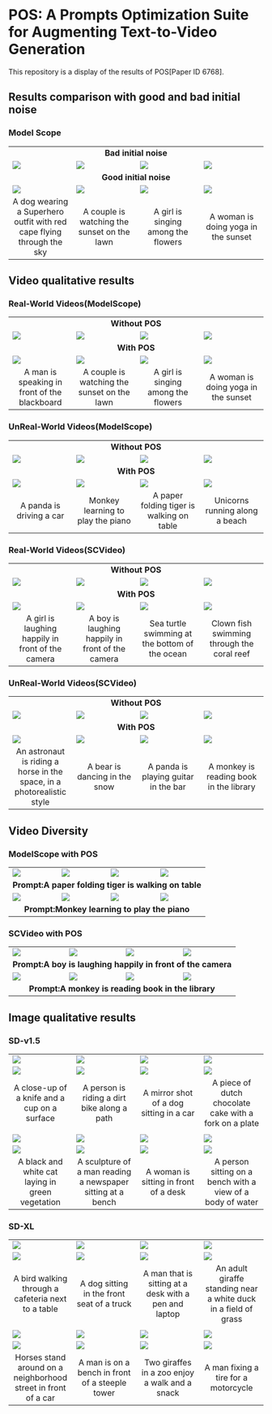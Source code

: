 # POS: A Prompts Optimization Suite for Augmenting Text-to-Video Generation

This repository is a display of the results of POS[Paper ID 6768].

## Results comparison with good and bad initial noise
### Model Scope
<table class="center">
<tr>
  <td style="text-align:center;"colspan="4"><b>Bad initial noise</b></td>
</tr>
<tr>
  <td><img src="https://github.com/StevensXu/demo/blob/main/data/bn_dog.gif"></td>
  <td><img src="https://github.com/StevensXu/demo/blob/main/data/10_woPOS.gif"></td>
  <td><img src="https://github.com/StevensXu/demo/blob/main/data/11_woPOS.gif"></td>
  <td><img src="https://github.com/StevensXu/demo/blob/main/data/121_woPOS.gif"></td>
</tr>
<!-- <tr>
  <td width=25% style="text-align:center;">A dog wearing a Superhero outfit with red cape flying through the sky</td>
  <td width=25% style="text-align:center;">A couple is watching the sunset on the lawn</td>
  <td width=25% style="text-align:center;">A girl is singing among the flowers</td>
  <td width=25% style="text-align:center;">A woman is doing yoga in the sunset</td>
</tr> -->
  
<tr>
  <td style="text-align:center;"colspan="4"><b>Good initial noise</b></td>
</tr>
<tr>
  <td><img src="https://github.com/StevensXu/demo/blob/main/data/gn_dog.gif"></td>
  <td><img src="https://github.com/StevensXu/demo/blob/main/data/10_wPOS.gif"></td>
  <td><img src="https://github.com/StevensXu/demo/blob/main/data/11_wPOS.gif"></td>
  <td><img src="https://github.com/StevensXu/demo/blob/main/data/12_wPOS.gif"></td>
</tr>
<tr>
  <td width=25% style="text-align:center;">A dog wearing a Superhero outfit with red cape flying through the sky</td>
  <td width=25% style="text-align:center;">A couple is watching the sunset on the lawn</td>
  <td width=25% style="text-align:center;">A girl is singing among the flowers</td>
  <td width=25% style="text-align:center;">A woman is doing yoga in the sunset</td>
</tr>
</table>


## Video qualitative results
### Real-World Videos(ModelScope)
<table class="center">
<tr>
  <td style="text-align:center;"colspan="4"><b>Without POS</b></td>
</tr>
<tr>
  <td><img src="https://github.com/StevensXu/demo/blob/main/data/1_woPOS.gif"></td>
  <td><img src="https://github.com/StevensXu/demo/blob/main/data/10_woPOS.gif"></td>
  <td><img src="https://github.com/StevensXu/demo/blob/main/data/11_woPOS.gif"></td>
  <td><img src="https://github.com/StevensXu/demo/blob/main/data/121_woPOS.gif"></td>
</tr>
<!-- <tr>
  <td width=25% style="text-align:center;">A man is speaking in front of the blackboard</td>
  <td width=25% style="text-align:center;">A couple is watching the sunset on the lawn</td>
  <td width=25% style="text-align:center;">A girl is singing among the flowers</td>
  <td width=25% style="text-align:center;">A woman is doing yoga in the sunset</td>
</tr> -->

<tr>
  <td style="text-align:center;"colspan="4"><b>With POS</b></td>
</tr>
<tr>
  <td><img src="https://github.com/StevensXu/demo/blob/main/data/1_wPOS.gif"></td>
  <td><img src="https://github.com/StevensXu/demo/blob/main/data/10_wPOS.gif"></td>
  <td><img src="https://github.com/StevensXu/demo/blob/main/data/11_wPOS.gif"></td>
  <td><img src="https://github.com/StevensXu/demo/blob/main/data/12_wPOS.gif"></td>
</tr>
<tr>
  <td width=25% style="text-align:center;">A man is speaking in front of the blackboard</td>
  <td width=25% style="text-align:center;">A couple is watching the sunset on the lawn</td>
  <td width=25% style="text-align:center;">A girl is singing among the flowers</td>
  <td width=25% style="text-align:center;">A woman is doing yoga in the sunset</td>
</tr>
</table>

### UnReal-World Videos(ModelScope)
<table class="center">
<tr>
  <td style="text-align:center;"colspan="4"><b>Without POS</b></td>
</tr>
<tr>
  <td><img src="https://github.com/StevensXu/demo/blob/main/data/2_woPOS.gif"></td>
  <td><img src="https://github.com/StevensXu/demo/blob/main/data/3_woPOS.gif"></td>
  <td><img src="https://github.com/StevensXu/demo/blob/main/data/4_woPOS.gif"></td>
  <td><img src="https://github.com/StevensXu/demo/blob/main/data/9_woPOS.gif"></td>
</tr>
<!-- <tr>
  <td width=25% style="text-align:center;">A panda is driving a car</td>
  <td width=25% style="text-align:center;">Monkey learning to play the piano</td>
  <td width=25% style="text-align:center;">A paper folding tiger is walking on table</td>
  <td width=25% style="text-align:center;">Unicorns running along a beach</td>
</tr> -->

<tr>
  <td style="text-align:center;"colspan="4"><b>With POS</b></td>
</tr>
<tr>
  <td><img src="https://github.com/StevensXu/demo/blob/main/data/2_wPOS.gif"></td>
  <td><img src="https://github.com/StevensXu/demo/blob/main/data/3_wPOS.gif"></td>
  <td><img src="https://github.com/StevensXu/demo/blob/main/data/4_wPOS.gif"></td>
  <td><img src="https://github.com/StevensXu/demo/blob/main/data/9_wPOS.gif"></td>
</tr>
<tr>
  <td width=25% style="text-align:center;">A panda is driving a car</td>
  <td width=25% style="text-align:center;">Monkey learning to play the piano</td>
  <td width=25% style="text-align:center;">A paper folding tiger is walking on table</td>
  <td width=25% style="text-align:center;">Unicorns running along a beach</td>
</tr>
</table>

### Real-World Videos(SCVideo)
<table class="center">
<tr>
  <td style="text-align:center;"colspan="4"><b>Without POS</b></td>
</tr>
<tr>
  <td><img src="https://github.com/StevensXu/demo/blob/main/data/6_woPOS.gif"></td>
  <td><img src="https://github.com/StevensXu/demo/blob/main/data/131_woPOS.gif"></td>
  <td><img src="https://github.com/StevensXu/demo/blob/main/data/15_woPOS.gif"></td>
  <td><img src="https://github.com/StevensXu/demo/blob/main/data/16_woPOS.gif"></td>
</tr>
<!-- <tr>
  <td width=25% style="text-align:center;">A girl is laughing happily in front of the camera</td>
  <td width=25% style="text-align:center;">A boy is laughing happily in front of the camera</td>
  <td width=25% style="text-align:center;">Sea turtle swimming at the bottom of the ocean</td>
  <td width=25% style="text-align:center;">Clown fish swimming through the coral reef</td>
</tr> -->

<tr>
  <td style="text-align:center;"colspan="4"><b>With POS</b></td>
</tr>
<tr>
  <td><img src="https://github.com/StevensXu/demo/blob/main/data/6_wPOS.gif"></td>
  <td><img src="https://github.com/StevensXu/demo/blob/main/data/13_wPOS.gif"></td>
  <td><img src="https://github.com/StevensXu/demo/blob/main/data/151_wPOS.gif"></td>
  <td><img src="https://github.com/StevensXu/demo/blob/main/data/16_wPOS.gif"></td>
</tr>
<tr>
  <td width=25% style="text-align:center;">A girl is laughing happily in front of the camera</td>
  <td width=25% style="text-align:center;">A boy is laughing happily in front of the camera</td>
  <td width=25% style="text-align:center;">Sea turtle swimming at the bottom of the ocean</td>
  <td width=25% style="text-align:center;">Clown fish swimming through the coral reef</td>
</tr>
</table>

### UnReal-World Videos(SCVideo)
<table class="center">
<tr>
  <td style="text-align:center;"colspan="4"><b>Without POS</b></td>
</tr>
<tr>
  <td><img src="https://github.com/StevensXu/demo/blob/main/data/7_woPOS.gif"></td>
  <td><img src="https://github.com/StevensXu/demo/blob/main/data/5_woPOS.gif"></td>
  <td><img src="https://github.com/StevensXu/demo/blob/main/data/8_woPOS.gif"></td>
  <td><img src="https://github.com/StevensXu/demo/blob/main/data/14_woPOS.gif"></td>
</tr>
<!-- <tr>
  <td width=25% style="text-align:center;">An astronaut is riding a horse in the space, in a photorealistic style</td>
  <td width=25% style="text-align:center;">A bear is dancing in the snow</td>
  <td width=25% style="text-align:center;">A panda is playing guitar in the bar</td>
  <td width=25% style="text-align:center;">A monkey is reading book in the library</td>
</tr> -->

<tr>
  <td style="text-align:center;"colspan="4"><b>With POS</b></td>
</tr>
<tr>
  <td><img src="https://github.com/StevensXu/demo/blob/main/data/71_wPOS.gif"></td>
  <td><img src="https://github.com/StevensXu/demo/blob/main/data/5_wPOS.gif"></td>
  <td><img src="https://github.com/StevensXu/demo/blob/main/data/8_wPOS.gif"></td>
  <td><img src="https://github.com/StevensXu/demo/blob/main/data/141_wPOS.gif"></td>
</tr>
<tr>
  <td width=25% style="text-align:center;">An astronaut is riding a horse in the space, in a photorealistic style</td>
  <td width=25% style="text-align:center;">A bear is dancing in the snow</td>
  <td width=25% style="text-align:center;">A panda is playing guitar in the bar</td>
  <td width=25% style="text-align:center;">A monkey is reading book in the library</td>
</tr>
</table>

## Video Diversity
### ModelScope with POS
<table class="center">

<tr>
  <td><img src="https://github.com/StevensXu/demo/blob/main/data/diversity0-0.gif"></td>
  <td><img src="https://github.com/StevensXu/demo/blob/main/data/diversity0-1.gif"></td>
  <td><img src="https://github.com/StevensXu/demo/blob/main/data/diversity0-2.gif"></td>
  <td><img src="https://github.com/StevensXu/demo/blob/main/data/diversity0-3.gif"></td>
</tr>
<tr>
  <td style="text-align:center;"colspan="4"><b>Prompt:A paper folding tiger is walking on table</b></td>
</tr>
<tr>
  <td><img src="https://github.com/StevensXu/demo/blob/main/data/3_wPOS.gif"></td>
  <td><img src="https://github.com/StevensXu/demo/blob/main/data/diversity1-1.gif"></td>
  <td><img src="https://github.com/StevensXu/demo/blob/main/data/diversity1-2.gif"></td>
  <td><img src="https://github.com/StevensXu/demo/blob/main/data/diversity1-3.gif"></td>
</tr>
<tr>
  <td style="text-align:center;"colspan="4"><b>Prompt:Monkey learning to play the piano</b></td>
</tr>
</table>

### SCVideo with POS
<table class="center">

<tr>
  <td><img src="https://github.com/StevensXu/demo/blob/main/data/13_wPOS.gif"></td>
  <td><img src="https://github.com/StevensXu/demo/blob/main/data/diversity2-1.gif"></td>
  <td><img src="https://github.com/StevensXu/demo/blob/main/data/diversity2-2.gif"></td>
  <td><img src="https://github.com/StevensXu/demo/blob/main/data/diversity2-3.gif"></td>
</tr>
<tr>
  <td style="text-align:center;"colspan="4"><b>Prompt:A boy is laughing happily in front of the camera</b></td>
</tr>

<tr>
  <td><img src="https://github.com/StevensXu/demo/blob/main/data/141_wPOS.gif"></td>
  <td><img src="https://github.com/StevensXu/demo/blob/main/data/diversity3-1.gif"></td>
  <td><img src="https://github.com/StevensXu/demo/blob/main/data/diversity3-2.gif"></td>
  <td><img src="https://github.com/StevensXu/demo/blob/main/data/diversity3-3.gif"></td>
</tr>
<tr>
  <td style="text-align:center;"colspan="4"><b>Prompt:A monkey is reading book in the library</b></td>
</tr>
</table>

## Image qualitative results
### SD-v1.5

<table class="center">
<tr>
  <td><img src="https://github.com/StevensXu/demo/blob/main/data/img1_woPOS.jpg"></td>
  <td><img src="https://github.com/StevensXu/demo/blob/main/data/img2_woPOS.jpg"></td>
  <td><img src="https://github.com/StevensXu/demo/blob/main/data/img3_woPOS.jpg"></td>
  <td><img src="https://github.com/StevensXu/demo/blob/main/data/img4_woPOS.jpg"></td>
</tr>
<!-- <tr>
  <td width=25% style="text-align:center;">A close-up of a knife and a cup on a surface</td>
  <td width=25% style="text-align:center;">A person is riding a dirt bike along a path</td>
  <td width=25% style="text-align:center;">A mirror shot of a dog sitting in a car</td>
  <td width=25% style="text-align:center;">A piece of dutch chocolate cake with a fork on a plate</td>
</tr> -->
<tr>
  <td><img src="https://github.com/StevensXu/demo/blob/main/data/img1_wPOS.jpg"></td>
  <td><img src="https://github.com/StevensXu/demo/blob/main/data/img2_wPOS.jpg"></td>
  <td><img src="https://github.com/StevensXu/demo/blob/main/data/img3_wPOS.jpg"></td>
  <td><img src="https://github.com/StevensXu/demo/blob/main/data/img4_wPOS.jpg"></td>
</tr>
<tr>
  <td width=25% style="text-align:center;">A close-up of a knife and a cup on a surface</td>
  <td width=25% style="text-align:center;">A person is riding a dirt bike along a path</td>
  <td width=25% style="text-align:center;">A mirror shot of a dog sitting in a car</td>
  <td width=25% style="text-align:center;">A piece of dutch chocolate cake with a fork on a plate</td>
</tr>

<tr>
  <td style="text-align:center;"colspan="4"><b> </b></td>
</tr>

<tr>
  <td><img src="https://github.com/StevensXu/demo/blob/main/data/img5_woPOS.jpg"></td>
  <td><img src="https://github.com/StevensXu/demo/blob/main/data/img6_woPOS.jpg"></td>
  <td><img src="https://github.com/StevensXu/demo/blob/main/data/img7_wPOS.jpg"></td>
  <td><img src="https://github.com/StevensXu/demo/blob/main/data/img8_woPOS.jpg"></td>
</tr>
<!-- <tr>
  <td width=25% style="text-align:center;">A black and white cat laying in green vegetation</td>
  <td width=25% style="text-align:center;">A sculpture of a man reading a newspaper sitting at a bench</td>
  <td width=25% style="text-align:center;">A woman is sitting in front of a desk</td>
  <td width=25% style="text-align:center;">A person sitting on a bench with a view of a body of water</td>
</tr> -->
<tr>
  <td><img src="https://github.com/StevensXu/demo/blob/main/data/img5_wPOS.jpg"></td>
  <td><img src="https://github.com/StevensXu/demo/blob/main/data/img6_wPOS.jpg"></td>
  <td><img src="https://github.com/StevensXu/demo/blob/main/data/img7_woPOS.jpg"></td>
  <td><img src="https://github.com/StevensXu/demo/blob/main/data/img8_wPOS.jpg"></td>
</tr>
<tr>
  <td width=25% style="text-align:center;">A black and white cat laying in green vegetation</td>
  <td width=25% style="text-align:center;">A sculpture of a man reading a newspaper sitting at a bench</td>
  <td width=25% style="text-align:center;">A woman is sitting in front of a desk</td>
  <td width=25% style="text-align:center;">A person sitting on a bench with a view of a body of water</td>
</tr>
</table>

### SD-XL

<table class="center">
<tr>
  <td><img src="https://github.com/StevensXu/demo/blob/main/data/img9_woPOS.jpg"></td>
  <td><img src="https://github.com/StevensXu/demo/blob/main/data/img10_woPOS.jpg"></td>
  <td><img src="https://github.com/StevensXu/demo/blob/main/data/img11_woPOS.jpg"></td>
  <td><img src="https://github.com/StevensXu/demo/blob/main/data/img12_woPOS.jpg"></td>
</tr>
<!-- <tr>
  <td width=25% style="text-align:center;">A bird walking through a cafeteria next to a table</td>
  <td width=25% style="text-align:center;">A dog sitting in the front seat of a truck</td>
  <td width=25% style="text-align:center;">A man that is sitting at a desk with a pen and laptop</td>
  <td width=25% style="text-align:center;">An adult giraffe standing near a white duck in a field of grass</td>
</tr> -->
<tr>
  <td><img src="https://github.com/StevensXu/demo/blob/main/data/img9_wPOS.jpg"></td>
  <td><img src="https://github.com/StevensXu/demo/blob/main/data/img10_wPOS.jpg"></td>
  <td><img src="https://github.com/StevensXu/demo/blob/main/data/img11_wPOS.jpg"></td>
  <td><img src="https://github.com/StevensXu/demo/blob/main/data/img12_wPOS.jpg"></td>
</tr>
<tr>
  <td width=25% style="text-align:center;">A bird walking through a cafeteria next to a table</td>
  <td width=25% style="text-align:center;">A dog sitting in the front seat of a truck</td>
  <td width=25% style="text-align:center;">A man that is sitting at a desk with a pen and laptop</td>
  <td width=25% style="text-align:center;">An adult giraffe standing near a white duck in a field of grass</td>
</tr>

<tr>
  <td style="text-align:center;"colspan="4"><b> </b></td>
</tr>

<tr>
  <td><img src="https://github.com/StevensXu/demo/blob/main/data/img13_woPOS.jpg"></td>
  <td><img src="https://github.com/StevensXu/demo/blob/main/data/img14_woPOS.jpg"></td>
  <td><img src="https://github.com/StevensXu/demo/blob/main/data/img15_woPOS.jpg"></td>
  <td><img src="https://github.com/StevensXu/demo/blob/main/data/img16_woPOS.jpg"></td>
</tr>
<!-- <tr>
  <td width=25% style="text-align:center;">Horses stand around on a neighborhood street in front of a car</td>
  <td width=25% style="text-align:center;">A man is on a bench in front of a steeple tower</td>
  <td width=25% style="text-align:center;">Two giraffes in a zoo enjoy a walk and a snack</td>
  <td width=25% style="text-align:center;">A man fixing a tire for a motorcycle</td>
</tr> -->
<tr>
  <td><img src="https://github.com/StevensXu/demo/blob/main/data/img13_wPOS.jpg"></td>
  <td><img src="https://github.com/StevensXu/demo/blob/main/data/img14_wPOS.jpg"></td>
  <td><img src="https://github.com/StevensXu/demo/blob/main/data/img15_wPOS.jpg"></td>
  <td><img src="https://github.com/StevensXu/demo/blob/main/data/img16_wPOS.jpg"></td>
</tr>
<tr>
  <td width=25% style="text-align:center;">Horses stand around on a neighborhood street in front of a car</td>
  <td width=25% style="text-align:center;">A man is on a bench in front of a steeple tower</td>
  <td width=25% style="text-align:center;">Two giraffes in a zoo enjoy a walk and a snack</td>
  <td width=25% style="text-align:center;">A man fixing a tire for a motorcycle</td>
</tr>
</table>

